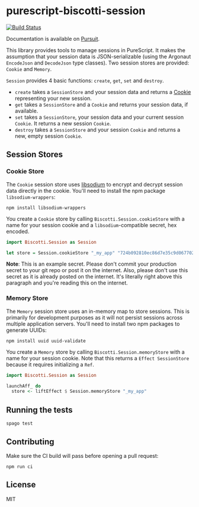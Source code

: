 # purescript-biscotti-session

[![Build
Status](https://github.com/drewolson/purescript-biscotti-session/actions/workflows/test.yml/badge.svg?branch=master)](https://github.com/drewolson/purescript-biscotti-session/actions/workflows/test.yml)

Documentation is available on
[Pursuit](https://pursuit.purescript.org/packages/purescript-biscotti-session).

This library provides tools to manage sessions in PureScript. It makes the
assumption that your session data is JSON-serializable (using the Argonaut
`EncodeJson` and `DecodeJson` type classes). Two session stores are provided:
`Cookie` and `Memory`.

`Session` provides 4 basic functions: `create`, `get`, `set` and `destroy`.

* `create` takes a `SessionStore` and your session data and returns a
  [Cookie](https://github.com/drewolson/purescript-biscotti-cookie) representing
  your new session.
* `get` takes a `SessionStore` and a `Cookie` and returns your session data, if
  available.
* `set` takes a `SessionStore`, your session data and your current session
  `Cookie`. It returns a new session `Cookie`.
* `destroy` takes a `SessionStore` and your session `Cookie` and returns a new,
empty session `Cookie`.

## Session Stores

### Cookie Store

The `Cookie` session store uses
[libsodium](https://github.com/jedisct1/libsodium.js) to encrypt and decrypt
session data directly in the cookie. You'll need to install the npm package
`libsodium-wrappers`:

```text
npm install libsodium-wrappers
```

You create a `Cookie` store by calling `Biscotti.Session.cookieStore` with a
name for your session cookie and a `libsodium`-compatible secret, hex encoded.

```purescript
import Biscotti.Session as Session

let store = Session.cookieStore "_my_app" "724b092810ec86d7e35c9d067702b31ef90bc43a7b598626749914d6a3e033ed"
```

**Note**: This is an example secret.  Please don't
commit your production secret to your git repo or post it on the internet. Also,
please don't use this secret as it is already posted on the internet. It's
literally right above this paragraph and you're reading this on the internet.

### Memory Store

The `Memory` session store uses an in-memory map to store sessions. This is
primarily for development purposes as it will not persist sessions across
multiple application servers. You'll need to install two npm packages to
generate UUIDs:

```text
npm install uuid uuid-validate
```

You create a `Memory` store by calling `Biscotti.Session.memoryStore` with a
name for your session cookie. Note that this returns a `Effect SessionStore`
because it requires initializing a `Ref`.

```purescript
import Biscotti.Session as Session

launchAff_ do
  store <- liftEffect $ Session.memoryStore "_my_app"
```

## Running the tests

```text
spago test
```

## Contributing

Make sure the CI build will pass before opening a pull request:

```text
npm run ci
```

## License

MIT
